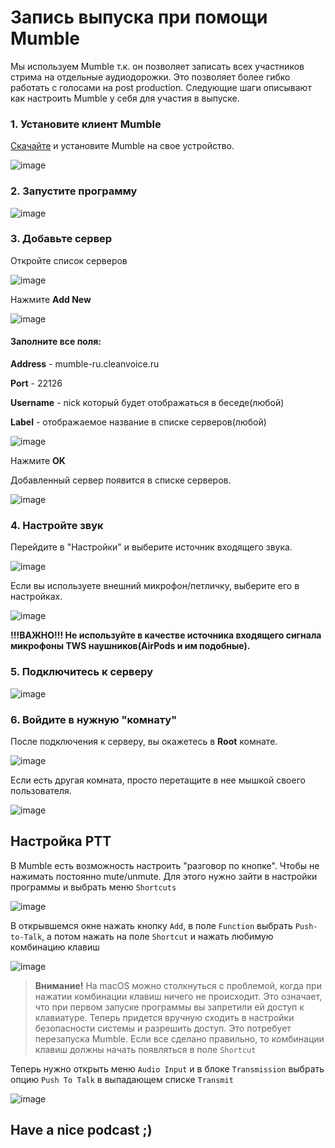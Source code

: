 # Запись выпуска при помощи Mumble

Мы используем Mumble т.к. он позволяет записать всех участников стрима на отдельные аудиодорожки. 
Это позволяет более гибко работать с голосами на post production. 
Следующие шаги описывают как настроить Mumble у себя для участия в выпуске.

### 1. Установите клиент Mumble
[Скачайте][mumble-link] и установите Mumble на свое устройство.

![image][mumble-download-screen]

### 2. Запустите программу

![image][mumble-main-screen]

### 3. Добавьте сервер

Откройте список серверов

![image][add-server]

Нажмите **Add New**

![image][server-list]

#### Заполните все поля:

**Address** - mumble-ru.cleanvoice.ru

**Port** - 22126

**Username** - nick который будет отображаться в беседе(любой)

**Label** - отображаемое название в списке серверов(любой)

![image][server-data-filled]

Нажмите **OK**

Добавленный сервер появится в списке серверов.

![image][added-server]


### 4. Настройте звук

Перейдите в "Настройки" и выберите источник входящего звука.

![image][settings]

Если вы используете внешний микрофон/петличку, выберите его в настройках.

![image][audio-input]

**!!!ВАЖНО!!! Не используйте в качестве источника входящего сигнала микрофоны TWS наушников(AirPods и им подобные).**


### 5. Подключитесь к серверу

![image][connect-to-server]

### 6. Войдите в нужную "комнату"

После подключения к серверу, вы окажетесь в **Root** комнате. 

![image][root-room]

Если есть другая комната, просто перетащите в нее мышкой своего пользователя.

![image][podcast-room]

## Настройка PTT

В Mumble есть возможность настроить "разговор по кнопке". Чтобы не нажимать постоянно mute/unmute. Для этого нужно зайти в настройки программы и выбрать меню `Shortcuts`  

![image][open-shortcuts]

В открывшемся окне нажать кнопку `Add`, в поле `Function` выбрать `Push-to-Talk`, а потом нажать на поле `Shortcut` и нажать любимую комбинацию клавиш  

![image][set-shortcut]

> **Внимание!** На macOS можно столкнуться с проблемой, когда при нажатии комбинации клавиш ничего не происходит. Это означает, что при первом запуске программы вы запретили ей доступ к клавиатуре. Теперь придется вручную сходить в настройки безопасности системы и разрешить доступ. Это потребует перезапуска Mumble. Если все сделано правильно, то комбинации клавиш должны начать появляться в поле `Shortcut`

Теперь нужно открыть меню `Audio Input` и в блоке `Transmission` выбрать опцию `Push To Talk` в выпадающем списке `Transmit`  

![image][set-shortcut-audio]


## Have a nice podcast ;)

[mumble-link]:https://www.mumble.info/
[mumble-download-screen]:asssets/mumble/mumble_download.png
[mumble-main-screen]:asssets/mumble/main_screen.png
[add-server]:asssets/mumble/add_server.png
[server-list]:asssets/mumble/server_list.png
[server-data-filled]:asssets/mumble/server_data_filled.png
[added-server]:asssets/mumble/added_server.png
[connect-to-server]:asssets/mumble/connect_to_server.png
[root-room]:asssets/mumble/root_room.png
[podcast-room]:asssets/mumble/podcast_room.png
[settings]:asssets/mumble/settings.png
[audio-input]:asssets/mumble/audio_input.png
[open-shortcuts]:asssets/mumble/open_shortcuts.png
[set-shortcut]:asssets/mumble/set_shortcut.png
[set-shortcut-audio]:asssets/mumble/set_shortcut_audio.png
